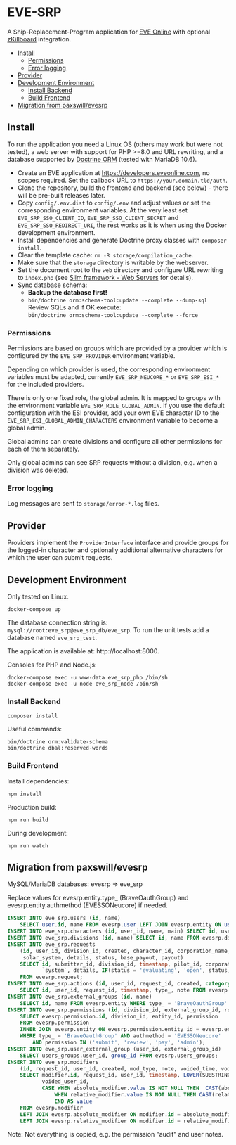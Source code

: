 # EVE-SRP

A Ship-Replacement-Program application for [EVE Online](https://www.eveonline.com) with optional 
[zKillboard](https://github.com/zKillboard/zKillboard) integration. 

<!-- toc -->

- [Install](#install)
  * [Permissions](#permissions)
  * [Error logging](#error-logging)
- [Provider](#provider)
- [Development Environment](#development-environment)
  * [Install Backend](#install-backend)
  * [Build Frontend](#build-frontend)
- [Migration from paxswill/evesrp](#migration-from-paxswillevesrp)

<!-- tocstop -->

## Install

To run the application you need a Linux OS (others may work but were not tested), a web server with support 
for PHP >=8.0 and URL rewriting, and a database supported by 
[Doctrine ORM](https://www.doctrine-project.org/projects/doctrine-orm/en/latest/index.html) (tested with MariaDB 10.6).

- Create an EVE application at https://developers.eveonline.com, no scopes required. Set the callback URL to
  `https://your.domain.tld/auth`.
- Clone the repository, build the frontend and backend (see below) - there will be pre-built releases later.
- Copy `config/.env.dist` to `config/.env` and adjust values or set the corresponding environment variables.
  At the very least set `EVE_SRP_SSO_CLIENT_ID`, `EVE_SRP_SSO_CLIENT_SECRET` and `EVE_SRP_SSO_REDIRECT_URI`, the rest 
  works as it is when using the Docker development environment.
- Install dependencies and generate Doctrine proxy classes with `composer install`.
- Clear the template cache: `rm -R storage/compilation_cache`.
- Make sure that the `storage` directory is writable by the webserver.
- Set the document root to the `web` directory and configure URL rewriting to `index.php` (see
  [Slim framework - Web Servers](https://www.slimframework.com/docs/v4/start/web-servers.html) for details).
- Sync database schema:
  - **Backup the database first!**
  - `bin/doctrine orm:schema-tool:update --complete --dump-sql`  
    Review SQLs and if OK execute:  
    `bin/doctrine orm:schema-tool:update --complete --force`

### Permissions

Permissions are based on groups which are provided by a provider which is configured by the
`EVE_SRP_PROVIDER` environment variable.

Depending on which provider is used, the corresponding environment variables must be adapted, currently 
`EVE_SRP_NEUCORE_*` or `EVE_SRP_ESI_*` for the included providers.

There is only one fixed role, the global admin. It is mapped to groups with the environment variable
`EVE_SRP_ROLE_GLOBAL_ADMIN`. If you use the default configuration with the ESI provider, add your own EVE character 
ID to the `EVE_SRP_ESI_GLOBAL_ADMIN_CHARACTERS` environment variable to become a global admin.

Global admins can create divisions and configure all other permissions for each of them separately.

Only global admins can see SRP requests without a division, e.g. when a division was deleted.

### Error logging

Log messages are sent to `storage/error-*.log` files.

## Provider

Providers implement the `ProviderInterface` interface and provide groups for the logged-in character and 
optionally additional alternative characters for which the user can submit requests.

## Development Environment

Only tested on Linux.

```
docker-compose up
```

The database connection string is: `mysql://root:eve_srp@eve_srp_db/eve_srp`. To run the unit tests add a
database named `eve_srp_test`.

The application is available at: http://localhost:8000.

Consoles for PHP and Node.js:
```
docker-compose exec -u www-data eve_srp_php /bin/sh
docker-compose exec -u node eve_srp_node /bin/sh
```

### Install Backend

```
composer install
```

Useful commands:
```
bin/doctrine orm:validate-schema
bin/doctrine dbal:reserved-words
```

### Build Frontend

Install dependencies:
```
npm install
```

Production build:
```
npm run build
```

During development:
```
npm run watch
```

## Migration from paxswill/evesrp

MySQL/MariaDB databases: evesrp => eve_srp

Replace values for evesrp.entity.type_ (BraveOauthGroup) and evesrp.entity.authmethod (EVESSONeucore) if needed.

```sql
INSERT INTO eve_srp.users (id, name) 
    SELECT user.id, name FROM evesrp.user LEFT JOIN evesrp.entity ON user.id = entity.id;
INSERT INTO eve_srp.characters (id, user_id, name, main) SELECT id, user_id, name, 0 FROM evesrp.pilot;
INSERT INTO eve_srp.divisions (id, name) SELECT id, name FROM evesrp.division;
INSERT INTO eve_srp.requests
    (id, user_id, division_id, created, character_id, corporation_name, alliance_name, ship, kill_time, 
     solar_system, details, status, base_payout, payout)
    SELECT id, submitter_id, division_id, timestamp, pilot_id, corporation, alliance, ship_type, kill_timestamp, 
           `system`, details, IF(status = 'evaluating', 'open', status), base_payout, payout
    FROM evesrp.request;
INSERT INTO eve_srp.actions (id, user_id, request_id, created, category, note)
    SELECT id, user_id, request_id, timestamp, type_, note FROM evesrp.action;
INSERT INTO eve_srp.external_groups (id, name)
    SELECT id, name FROM evesrp.entity WHERE type_ = 'BraveOauthGroup' AND authmethod = 'EVESSONeucore';
INSERT INTO eve_srp.permissions (id, division_id, external_group_id, role_name)
    SELECT evesrp.permission.id, division_id, entity_id, permission
    FROM evesrp.permission
    INNER JOIN evesrp.entity ON evesrp.permission.entity_id = evesrp.entity.id
    WHERE type_ = 'BraveOauthGroup' AND authmethod = 'EVESSONeucore'
        AND permission IN ('submit', 'review', 'pay', 'admin');
INSERT INTO eve_srp.user_external_group (user_id, external_group_id)
    SELECT users_groups.user_id, group_id FROM evesrp.users_groups;
INSERT INTO eve_srp.modifiers 
    (id, request_id, user_id, created, mod_type, note, voided_time, voided_user_id, mod_value)
    SELECT modifier.id, request_id, user_id, timestamp, LOWER(SUBSTRING(_type, 1, 8)), note, voided_timestamp, 
           voided_user_id,
           CASE WHEN absolute_modifier.value IS NOT NULL THEN  CAST(absolute_modifier.value AS SIGNED) 
               WHEN relative_modifier.value IS NOT NULL THEN CAST(relative_modifier.value * 100 AS SIGNED) 
               END AS value
    FROM evesrp.modifier
    LEFT JOIN evesrp.absolute_modifier ON modifier.id = absolute_modifier.id
    LEFT JOIN evesrp.relative_modifier ON modifier.id = relative_modifier.id;
```

Note: Not everything is copied, e.g. the permission "audit" and user notes.
